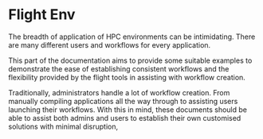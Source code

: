 # Flight Env

The breadth of application of HPC environments can be intimidating. There are many different users and workflows for every application.

This part of the documentation aims to provide some suitable examples to demonstrate the ease of establishing consistent workflows and the flexibility provided by the flight tools in assisting with workflow creation.

Traditionally, administrators handle a lot of workflow creation. From manually compiling applications all the way through to assisting users launching their workflows. With this in mind, these documents should be able to assist both admins and users to establish their own customised solutions with minimal disruption,
